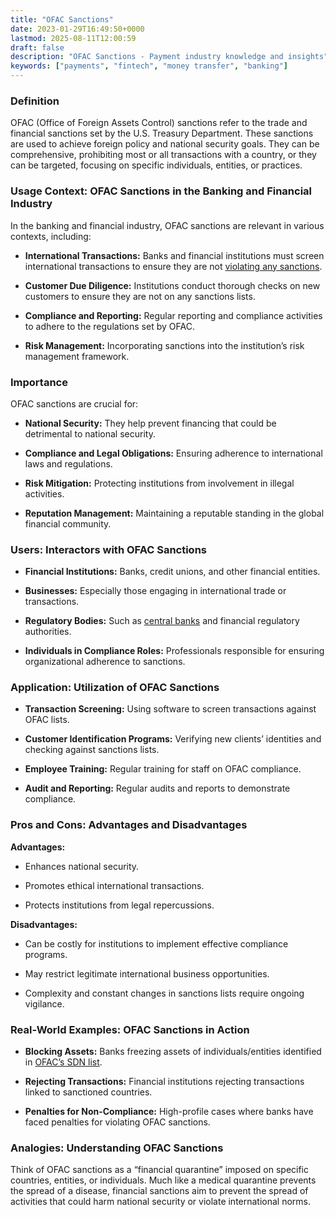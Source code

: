 ```yaml
---
title: "OFAC Sanctions"
date: 2023-01-29T16:49:50+0000
lastmod: 2025-08-11T12:00:59
draft: false
description: "OFAC Sanctions - Payment industry knowledge and insights"
keywords: ["payments", "fintech", "money transfer", "banking"]
---
```


### Definition

OFAC (Office of Foreign Assets Control) sanctions refer to the trade and financial sanctions set by the U.S. Treasury Department. These sanctions are used to achieve foreign policy and national security goals. They can be comprehensive, prohibiting most or all transactions with a country, or they can be targeted, focusing on specific individuals, entities, or practices.

### Usage Context: OFAC Sanctions in the Banking and Financial Industry

In the banking and financial industry, OFAC sanctions are relevant in various contexts, including:

- **International Transactions:** Banks and financial institutions must screen international transactions to ensure they are not [violating any sanctions](https://faisalkhanllc.xyz/resources/payments-wiki/s/sanctions-screening/).

- **Customer Due Diligence:** Institutions conduct thorough checks on new customers to ensure they are not on any sanctions lists.

- **Compliance and Reporting:** Regular reporting and compliance activities to adhere to the regulations set by OFAC.

- **Risk Management:** Incorporating sanctions into the institution’s risk management framework.

### Importance

OFAC sanctions are crucial for:

- **National Security:** They help prevent financing that could be detrimental to national security.

- **Compliance and Legal Obligations:** Ensuring adherence to international laws and regulations.

- **Risk Mitigation:** Protecting institutions from involvement in illegal activities.

- **Reputation Management:** Maintaining a reputable standing in the global financial community.

### Users: Interactors with OFAC Sanctions

- **Financial Institutions:** Banks, credit unions, and other financial entities.

- **Businesses:** Especially those engaging in international trade or transactions.

- **Regulatory Bodies:** Such as [central banks](https://faisalkhanllc.xyz/resources/payments-wiki/c/central-banks/) and financial regulatory authorities.

- **Individuals in Compliance Roles:** Professionals responsible for ensuring organizational adherence to sanctions.

### Application: Utilization of OFAC Sanctions

- **Transaction Screening:** Using software to screen transactions against OFAC lists.

- **Customer Identification Programs:** Verifying new clients’ identities and checking against sanctions lists.

- **Employee Training:** Regular training for staff on OFAC compliance.

- **Audit and Reporting:** Regular audits and reports to demonstrate compliance.

### Pros and Cons: Advantages and Disadvantages

**Advantages:**

- Enhances national security.

- Promotes ethical international transactions.

- Protects institutions from legal repercussions.

**Disadvantages:**

- Can be costly for institutions to implement effective compliance programs.

- May restrict legitimate international business opportunities.

- Complexity and constant changes in sanctions lists require ongoing vigilance.

### Real-World Examples: OFAC Sanctions in Action

- **Blocking Assets:** Banks freezing assets of individuals/entities identified in [OFAC’s SDN list](https://faisalkhanllc.xyz/resources/payments-wiki/s/specially-designated-nationals-sdn/).

- **Rejecting Transactions:** Financial institutions rejecting transactions linked to sanctioned countries.

- **Penalties for Non-Compliance:** High-profile cases where banks have faced penalties for violating OFAC sanctions.

### Analogies: Understanding OFAC Sanctions

Think of OFAC sanctions as a “financial quarantine” imposed on specific countries, entities, or individuals. Much like a medical quarantine prevents the spread of a disease, financial sanctions aim to prevent the spread of activities that could harm national security or violate international norms.